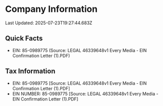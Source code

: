 # Company Information
Last Updated: 2025-07-23T19:27:44.683Z

## Quick Facts
- EIN: 85-0989775 (Source: LEGAL 46339648v1 Every Media - EIN Confirmation Letter (1).PDF)

## Tax Information
- EIN: 85-0989775 [Source: LEGAL 46339648v1 Every Media - EIN Confirmation Letter (1).PDF]
- EIN NUMBER: 85-0989775 [Source: LEGAL 46339648v1 Every Media - EIN Confirmation Letter (1).PDF]

